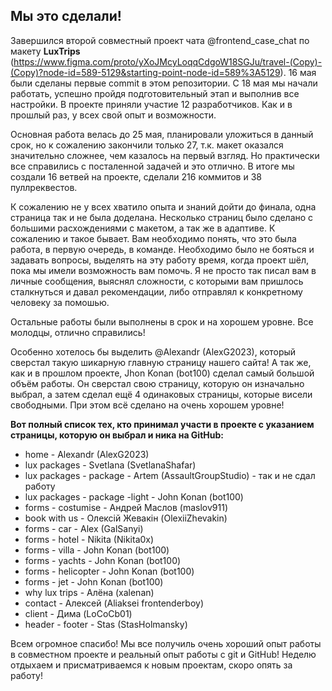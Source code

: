 ## Мы это сделали! ##
Завершился второй совместный проект чата @frontend_case_chat по макету **LuxTrips** (https://www.figma.com/proto/yXoJMcyLoqqCdgoW18SGJu/travel-(Copy)-(Copy)?node-id=589-5129&starting-point-node-id=589%3A5129). 16 мая были сделаны первые commit в этом репозитории. С 18 мая мы начали работать, успешно пройдя подготовительный этап и выполнив все настройки. В проекте приняли участие 12 разработчиков. Как и в прошлый раз, у всех свой опыт и возможности.

Основная работа велась до 25 мая, планировали уложиться в данный срок, но к сожалению закончили только 27, т.к. макет оказался значительно сложнее, чем казалось на первый взгляд. Но практически все справились с посталенной задачей и это отлично. В итоге мы создали 16 ветвей на проекте, сделали 216 коммитов и 38 пуллреквестов.

К сожалению не у всех хватило опыта и знаний дойти до финала, одна страница так и не была доделана. 
Несколько страниц было сделано с большими расхождениями с макетом, а так же в адаптиве. К сожалению и такое бывает. 
Вам необходимо понять, что это была работа, в первую очередь, в команде. Необходимо было не бояться и задавать вопросы, выделять на эту работу время, когда проект шёл, пока мы имели возможность вам помочь. Я не просто так писал вам в личные сообщения, выяснял сложности, с которыми вам пришлось сталкнуться и давал рекомендации, либо отправлял к конкретному человеку за помошью.

Остальные работы были выполнены в срок и на хорошем уровне. Все молодцы, отлично справились!

Особенно хотелось бы выделить @Alexandr (AlexG2023), который сверстал такую шикарную главную страницу нашего сайта! 
А так же, как и в прошлом проекте, Jhon Konan (bot100) сделал самый большой объём работы. Он сверстал свою страницу, которую он изначально выбрал, а затем сделал ещё 4 одинаковых страницы, которые висели свободными. При этом всё сделано на очень хорошем уровне!

**Вот полный список тех, кто принимал участи в проекте с указанием страницы, которую он выбрал и ника на GitHub:**

- home - Alexandr (AlexG2023)
- lux packages - Svetlana (SvetlanaShafar)
- lux packages - package - Artem (AssaultGroupStudio) - так и не сдал работу
- lux packages - package -light - John Konan (bot100)
- forms - costumise - Андрей Маслов (maslov911)
- book with us - Олексiй Жевакiн (OlexiiZhevakin)
- forms - car - Alex (GalSanyi)
- forms - hotel - Nikita (Nikita0x)
- forms - villa - John Konan (bot100)
- forms - yachts - John Konan (bot100)
- forms - helicopter - John Konan (bot100)
- forms - jet - John Konan (bot100)
- why lux trips - Алёна (xalenan)
- contact - Алексей (Aliaksei frontenderboy)
- client - Дима (LoCoCb01)
- header - footer - Stas (StasHolmansky)

Всем огромное спасибо! Мы все получиль очень хороший опыт работы в совместном проекте и реальный опыт работы с git и GitHub!
Неделю отдыхаем и присматриваемся к новым проектам, скоро опять за работу!

